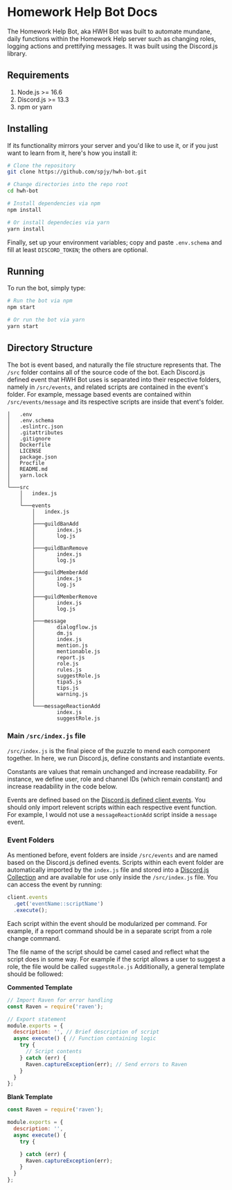 # Homework Help Bot Docs

The Homework Help Bot, aka HWH Bot was built to automate mundane, daily functions within the 
Homework Help server such as changing roles, logging actions and prettifying messages. It was built
using the Discord.js library.

## Requirements

1. Node.js >= 16.6
2. Discord.js >= 13.3
3. npm or yarn

## Installing

If its functionality mirrors your server and you'd like to use it, or if you just want to learn
from it, here's how you install it:

```sh
# Clone the repository
git clone https://github.com/spjy/hwh-bot.git

# Change directories into the repo root 
cd hwh-bot

# Install dependencies via npm
npm install

# Or install dependecies via yarn
yarn install
```

Finally, set up your environment variables; copy and paste `.env.schema` and
fill at least `DISCORD_TOKEN`; the others are optional.

## Running

To run the bot, simply type:

```sh
# Run the bot via npm
npm start

# Or run the bot via yarn
yarn start
```

## Directory Structure

The bot is event based, and naturally the file structure represents that. The `/src` folder
contains all of the source code of the bot. Each Discord.js defined event that HWH Bot uses
is separated into their respective folders, namely in `/src/events`, and related scripts are 
contained in the event's folder. For example, message based events are contained within 
`/src/events/message` and its respective scripts are inside that event's folder.

```
│   .env
│   .env.schema
│   .eslintrc.json
│   .gitattributes
│   .gitignore
│   Dockerfile
│   LICENSE
│   package.json
│   Procfile
│   README.md
│   yarn.lock
│
└───src
    │   index.js
    │   
    └───events
        │   index.js
        │   
        ├───guildBanAdd
        │       index.js
        │       log.js
        │       
        ├───guildBanRemove
        │       index.js
        │       log.js
        │       
        ├───guildMemberAdd
        │       index.js
        │       log.js
        │       
        ├───guildMemberRemove
        │       index.js
        │       log.js
        │       
        ├───message
        │       dialogflow.js
        │       dm.js
        │       index.js
        │       mention.js
        │       mentionable.js
        │       report.js
        │       role.js
        │       rules.js
        │       suggestRole.js
        │       tipa5.js
        │       tips.js
        │       warning.js
        │       
        └───messageReactionAdd
                index.js
                suggestRole.js
```

### Main `/src/index.js` file

`/src/index.js` is the final piece of the puzzle to mend each component together. In here,
we run Discord.js, define constants and instantiate events.

Constants are values that remain unchanged and increase readability. For instance, we define
user, role and channel IDs (which remain constant) and increase readability in the code below.

Events are defined based on the [Discord.js defined client events](https://discord.js.org/#/docs/main/stable/class/Client). You should only import relevent scripts
within each respective event function. For example, I would not use a `messageReactionAdd` script
inside a `message` event.


### Event Folders

As mentioned before, event folders are inside `/src/events` and are named based on the Discord.js
defined events. Scripts within each event folder are automatically imported by the `index.js`
file and stored into a [Discord.js Collection](https://discord.js.org/#/docs/main/stable/class/Collection) and are available for use only inside the `/src/index.js` file. You can access the event by running:

```javascript
client.events
  .get('eventName::scriptName')
  .execute();
```

Each script within the event should be modularized per command. For example, if a report command
should be in a separate script from a role change command.

The file name of the script should be camel cased and reflect what the script does in some way.
For example if the script allows a user to suggest a role, the file would be called `suggestRole.js`
Additionally, a general template should be followed:

**Commented Template**
```javascript
// Import Raven for error handling
const Raven = require('raven');

// Export statement
module.exports = {
  description: '', // Brief description of script
  async execute() { // Function containing logic
    try {
      // Script contents
    } catch (err) {
      Raven.captureException(err); // Send errors to Raven
    }
  }
};
```

**Blank Template**
```javascript
const Raven = require('raven');

module.exports = {
  description: '',
  async execute() {
    try {

    } catch (err) {
      Raven.captureException(err);
    }
  }
};
```
